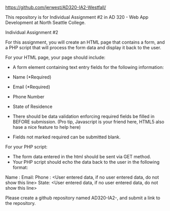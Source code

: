 https://github.com/jerwest/AD320-IA2-Westfall/

This repository is for Individual Assignment #2 in AD 320 - Web App Development at North Seattle College.

Individual Assignment #2

For this assignment, you will create an HTML page that contains a form, and a PHP script that will process the form data and display it back to the user.

For your HTML page, your page should include:
- A form element containing text entry fields for the following information:

- Name (*Required)
- Email (*Required)
- Phone Number
- State of Residence

- There should be data validation enforcing required fields be filled in BEFORE submission. (Pro tip, Javascript is your friend here, HTML5 also hase a nice feature to help here)
- Fields not marked required can be submitted blank.

For your PHP script:
- The form data entered in the html should be sent via GET method.
- Your PHP script should echo the data back to the user in the following format:

Name : <User entered data>
Email: <User entered data>
Phone : <User entered data, if no user entered data, do not show this line>
State: <User entered data, if no user entered data, do not show this line>

Please create a github repository named AD320-IA2-<lastname>, and submit a link to the repository.
